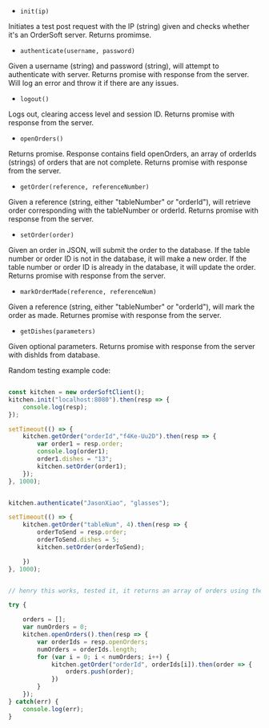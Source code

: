 * `init(ip)`

Initiates a test post request with the IP (string) given and checks whether it's an OrderSoft server. Returns promimse.

* `authenticate(username, password)`

Given a username (string) and password (string), will attempt to authenticate with server. Returns promise with response from the server. Will log an error and throw it if there are any issues.

* `logout()`

Logs out, clearing access level and session ID. Returns promise with response from the server.

* `openOrders()`

Returns promise. Response contains field openOrders, an array of orderIds (strings) of orders that are not complete. Returns promise with response from the server.

* `getOrder(reference, referenceNumber)`

Given a reference (string, either "tableNumber" or "orderId"), will retrieve order corresponding with the tableNumber or orderId. Returns promise with response from the server.

* `setOrder(order)`

Given an order in JSON, will submit the order to the database. If the table number or order ID is not in the database, it will make a new order. If the table number or order ID is already in the database, it will update the order. Returns promise with response from the server.

* `markOrderMade(reference, referenceNum)`

Given a reference (string, either "tableNumber" or "orderId"), will mark the order as made. Returnes promise with response from the server.

* `getDishes(parameters)`

Given optional parameters. Returns promise with response from the server with dishIds from database.





Random testing example code:

```javascript

const kitchen = new orderSoftClient();
kitchen.init("localhost:8080").then(resp => {
	console.log(resp);
});

setTimeout(() => {
	kitchen.getOrder("orderId","f4Ke-Uu2D").then(resp => {
		var order1 = resp.order;
		console.log(order1);
		order1.dishes = "13";
		kitchen.setOrder(order1);
	});
}, 1000);


kitchen.authenticate("JasonXiao", "glasses");

setTimeout(() => {
	kitchen.getOrder("tableNum", 4).then(resp => {
		orderToSend = resp.order;
		orderToSend.dishes = 5;
		kitchen.setOrder(orderToSend);

	})
}, 1000);


// henry this works, tested it, it returns an array of orders using the openOrders and getOrder methods

try {

	orders = [];
	var numOrders = 0;
	kitchen.openOrders().then(resp => {
		var orderIds = resp.openOrders;
		numOrders = orderIds.length;
		for (var i = 0; i < numOrders; i++) {
			kitchen.getOrder("orderId", orderIds[i]).then(order => {
				orders.push(order);
			})
		}
	});
} catch(err) {
	console.log(err);
}

```